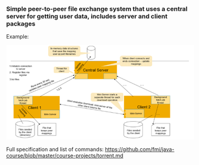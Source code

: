 ### Simple peer-to-peer file exchange system that uses a central server for getting user data, includes server and client packages

Example:

![Peer-to-Peer Diagram](images/peer-to-peer.png)

Full specification and list of commands: https://github.com/fmi/java-course/blob/master/course-projects/torrent.md

